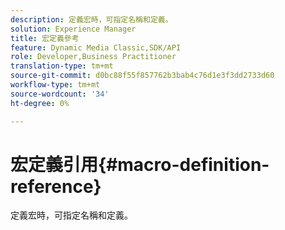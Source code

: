 ```yaml
---
description: 定義宏時，可指定名稱和定義。
solution: Experience Manager
title: 宏定義參考
feature: Dynamic Media Classic,SDK/API
role: Developer,Business Practitioner
translation-type: tm+mt
source-git-commit: d0bc88f55f857762b3bab4c76d1e3f3dd2733d60
workflow-type: tm+mt
source-wordcount: '34'
ht-degree: 0%

---
```



# 宏定義引用{#macro-definition-reference}

定義宏時，可指定名稱和定義。


